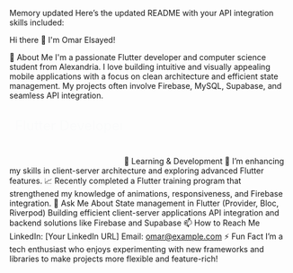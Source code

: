 
Memory updated
Here’s the updated README with your API integration skills included:

Hi there 👋 I'm Omar Elsayed!
<!-- **omarelsayid/omarelsayid** is a ✨ _special_ ✨ repository because its `README.md` (this file) appears on your GitHub profile. -->
🚀 About Me
I'm a passionate Flutter developer and computer science student from Alexandria. I love building intuitive and visually appealing mobile applications with a focus on clean architecture and efficient state management. My projects often involve Firebase, MySQL, Supabase, and seamless API integration.

<svg width="200" height="100" xmlns="http://www.w3.org/2000/svg"> <style> .fade { font-size: 24px; fill: #00599C; /* Flutter blue color */ animation: fadeInOut 3s infinite; } @keyframes fadeInOut { 0%, 100% { opacity: 0; } 50% { opacity: 1; } } </style> <text x="10" y="40" class="fade">Flutter Developer</text> </svg>
🌱 Learning & Development
🌱 I’m enhancing my skills in client-server architecture and exploring advanced Flutter features.
📈 Recently completed a Flutter training program that strengthened my knowledge of animations, responsiveness, and Firebase integration.
💬 Ask Me About
State management in Flutter (Provider, Bloc, Riverpod)
Building efficient client-server applications
API integration and backend solutions like Firebase and Supabase
📫 How to Reach Me
LinkedIn: [Your LinkedIn URL]
Email: omar@example.com
⚡ Fun Fact
I’m a tech enthusiast who enjoys experimenting with new frameworks and libraries to make projects more flexible and feature-rich!
